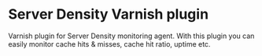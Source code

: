 Server Density Varnish plugin
==========

Varnish plugin for Server Density monitoring agent. With this plugin you can easily monitor cache hits & misses, cache hit ratio, uptime etc.
